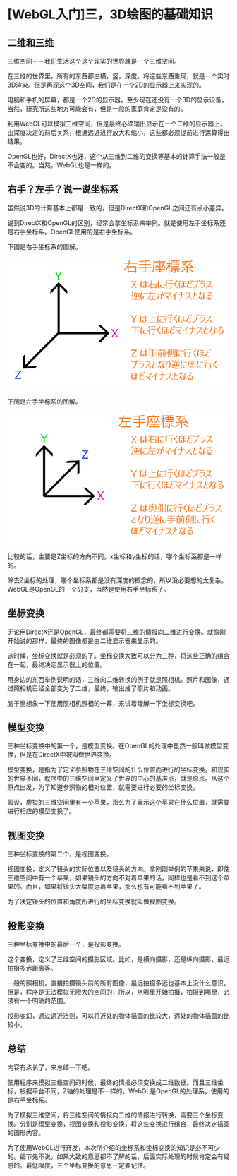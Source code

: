 # [WebGL入门]三，3D绘图的基础知识

## 二维和三维
三维空间－－我们生活这个这个现实的世界就是一个三维空间。

在三维的世界里，所有的东西都由横，竖，深度。将这些东西重现，就是一个实时3D渲染。但是再现这个3D空间，我们是在一个2D的显示器上来实现的。

电脑和手机的屏幕，都是一个2D的显示器。至少现在还没有一个3D的显示设备，当然，研究所这些地方可能会有，但是一般的家庭肯定是没有的。

利用WebGL可以模拟三维空间，但是最终必须输出显示在一个二维的显示器上。由深度决定的前后关系，根据远近进行放大和缩小，这些都必须提前进行运算得出结果。

OpenGL也好，DirectX也好，这个从三维到二维的变换等基本的计算手法一般是不会变的。当然，WebGL也是一样的。

## 右手？左手？说一说坐标系
虽然说3D的计算基本上都是一致的，但是DirectX和OpenGL之间还有点小差异。

说到DirectX和OpenGL的区别，经常会拿坐标系来举例。就是使用左手坐标系还是右手坐标系。OpenGL使用的是右手坐标系。

下图是右手坐标系的图解。

![Alt](https://github.com/lufylegend/webgl-notes/blob/main/list/images/w003_01.jpg)

下图是左手坐标系的图解。

![Alt](https://github.com/lufylegend/webgl-notes/blob/main/list/images/w003_02.jpg)

比较的话，主要是Z坐标的方向不同。x坐标和y坐标的话，哪个坐标系都是一样的。

除去Z坐标的处理，哪个坐标系都是没有深度的概念的，所以没必要想的太复杂。WebGL是OpenGL的一个分支，当然是使用右手坐标系了。

## 坐标变换
无论用DirectX还是OpenGL，最终都需要将三维的情报向二维进行变换。就像刚开始说的那样，最终的图像都是由二维显示器来显示的。

这时候，坐标变换就是必须的了。坐标变换大致可以分为三种，将这些正确的组合在一起，最终决定显示器上的位置。

用身边的东西举例说明的话，三维向二维转换的例子就是照相机。照片和图像，通过照相机已经全部变为了二维，最终，输出成了照片和动画。

脑子里想象一下使用照相机照相的一幕，来试着理解一下坐标变换吧。

## 模型变换
三种坐标变换中的第一个，是模型变换。在OpenGL的处理中虽然一般叫做模型变换，但是在DirectX中被叫做世界变换。

模型变换，是指为了定义参照物在三维空间的什么位置而进行的坐标变换。和现实的世界不同，程序中的三维空间里定义了世界的中心的基准点，就是原点。从这个原点出发，为了知道参照物的相对位置，就需要进行必要的坐标变换。

假设，虚拟的三维空间里有一个苹果，那么为了表示这个苹果在什么位置，就需要进行相应的模型变换了。

## 视图变换
三种坐标变换的第二个，是视图变换。

视图变换，定义了镜头的实际位置以及镜头的方向。拿刚刚举例的苹果来说，即使三维空间中有一个苹果，如果镜头的方向不对着苹果的话，同样也是看不到这个苹果的。而且，如果将镜头大幅度远离苹果，那么也有可能看不到苹果了。

为了决定镜头的位置和角度所进行的坐标变换就叫做视图变换。

## 投影变换
三种坐标变换中的最后一个，是投影变换。

这个变换，定义了三维空间的摄影区域。比如，是横向摄影，还是纵向摄影，最远拍摄多远距离等。

一般的照相机，直接拍摄镜头前的所有图像，最远拍摄多远也基本上没什么意识。但是，程序是无法模拟无限大的空间的，所以，从哪里开始拍摄，拍摄到哪里，必须有一个明确的范围。

投影变幻，通过远近法则，可以将近处的物体描画的比较大，远处的物体描画的比较小。

## 总结
内容有点长了，来总结一下吧。

使用程序来模拟三维空间的时候，最终的情报必须变换成二维数据。而且三维坐标，根据平台不同，Z轴的处理是不一样的。WebGL是OpenGL的处理系，使用的是右手坐标系。

为了模拟三维空间，将三维空间的情报向二维的情报进行转换，需要三个坐标变换。分别是模型变换，视图变换和投影变换，将这些变换进行组合，最终决定描画的图形内容。

为了使用WebGL进行开发，本次所介绍的坐标系和坐标变换的知识是必不可少的。细节先不说，如果大致的意思都不了解的话，后面实际处理的时候肯定会有疑惑的。最低限度，三个坐标变换的意思一定要记住。
